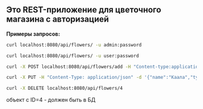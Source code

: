  ## Это REST-приложение для цветочного магазина с авторизацией


 **Примеры запросов:**
```sh
curl localhost:8080/api/flowers/ -u admin:password
```
```sh
curl localhost:8080/api/flowers/ -u user:password
```
```sh
curl -X POST localhost:8080/api/flowers/add -H "Content-type:application/json" -d {\"name\":\"Ромашка\",\"type\":\"Полевые\",\"sel_price\":\8.88\,\"purch_price\":\5.1\} -u user:password
```
```sh
curl -X PUT -H "Content-Type: application/json" -d '{"name":"Каала","type":"Декоративные",\"sel_price\":\27.54\,\"purch_price\":\15.03\}' http://localhost:8080/api/flowers -u admin:password
```
```sh
curl -X DELETE localhost:8080/api/flowers/4
```
объект с ID=4 - должен быть в БД
